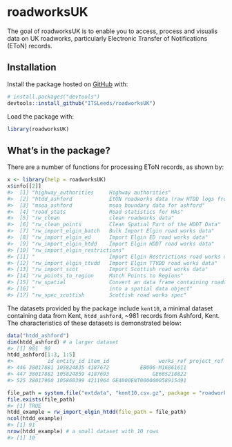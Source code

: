 
<!-- README.md is generated from README.Rmd. Please edit that file -->

# roadworksUK

The goal of roadworksUK is to enable you to access, process and visualis
data on UK roadworks, particularly Electronic Transfer of Notifications
(EToN)
records.

## Installation

<!-- You can install the released version of roadworksUK from [CRAN](https://CRAN.R-project.org) with: -->

Install the package hosted on [GitHub](https://github.com/) with:

``` r
# install.packages("devtools")
devtools::install_github("ITSLeeds/roadworksUK")
```

Load the package with:

``` r
library(roadworksUK)
```

## What’s in the package?

There are a number of functions for processing EToN records, as shown
by:

``` r
x <- library(help = roadworksUK)
x$info[[2]]
#>  [1] "highway_authorities     Highway authorities"                            
#>  [2] "htdd_ashford            EtON roadworks data (raw HTDD logs from Elgin)" 
#>  [3] "msoa_ashford            msoa boundary data for ashford"                 
#>  [4] "road_stats              Road statistics for HAs"                        
#>  [5] "rw_clean                clean roadworks data"                           
#>  [6] "rw_clean_points         Clean Spatial Part of the HDDT Data"            
#>  [7] "rw_import_elgin_batch   Bulk Import Elgin road works data"              
#>  [8] "rw_import_elgin_ed      Import Elgin ED road works data"                
#>  [9] "rw_import_elgin_htdd    Import Elgin HDDT road works data"              
#> [10] "rw_import_elgin_restrictions"                                           
#> [11] "                        Import Elgin Restrictions road works data"      
#> [12] "rw_import_elgin_ttvdd   Import Elgin TTVDD road works data"             
#> [13] "rw_import_scot          Import Scottish road works data"                
#> [14] "rw_points_to_region     Match Points to Regions"                        
#> [15] "rw_spatial              Convert an data frame containing roadworks data"
#> [16] "                        into a spatial data object"                     
#> [17] "rw_spec_scottish        Scottish road works spec"
```

The datasets provided by the package include `kent10`, a minimal dataset
containing data from Kent, `htdd_ashford`, ~981 records from Ashford,
Kent. The characteristics of these datasets is demonstrated below:

``` r
data("htdd_ashford")
dim(htdd_ashford) # a larger dataset
#> [1] 981  90
htdd_ashford[1:3, 1:5]
#>           id entity_id item_id                works_ref project_ref
#> 446 38017881 105824835 4187672          EB006-M16861611            
#> 447 38017882 105824859 4187693              GE605218822            
#> 525 38017960 105860399 4211964 GE4000ENT000000058915491
```

``` r
file_path = system.file("extdata", "kent10.csv.gz", package = "roadworksUK")
file.exists(file_path)
#> [1] TRUE
htdd_example = rw_import_elgin_htdd(file_path = file_path)
ncol(htdd_example)
#> [1] 91
nrow(htdd_example) # a small dataset with 10 rows
#> [1] 10
```
